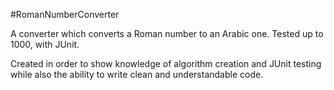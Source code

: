 #RomanNumberConverter

A converter which converts a Roman number to an Arabic one. Tested up to 1000, with JUnit. 

Created in order to show knowledge of algorithm creation and JUnit testing while also the ability to 
write clean and understandable code.

